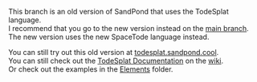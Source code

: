 This branch is an old version of SandPond that uses the TodeSplat language.<br>
I recommend that you go to the new version instead on the [main branch](https://github.com/l2wilson94/SandPond/tree/main).<br>
The new version uses the new SpaceTode language instead.<br>

You can still try out this old version at [todesplat.sandpond.cool](https://todesplat.sandpond.cool).<br>
You can still check out the [TodeSplat Documentation](https://github.com/l2wilson94/SandPond/wiki/%5BTodeSplat%5D-Documentation) on the [wiki](https://github.com/l2wilson94/SandPond/wiki/).<br>
Or check out the examples in the [Elements](https://github.com/l2wilson94/SandPond/tree/todesplat/Elements) folder.

